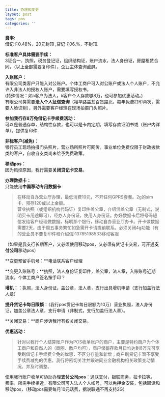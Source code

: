 ```yaml
---
title: 办理和变更
layout: post
tags: pos
categories: ''
---
```

**费率:**  
借记卡0.48%，20元封顶 ,贷记卡06.%，不封顶.

**标准客户具体需要手续：**  
3证合一，执照，税务登记证，组织结构证，账户流水，法人身份证，房屋租赁合同，（以上全部需要复印件），企业主体查询截屏。

**入账账户：**  
有限公司类客户只能入对公账户。个体工商户可入对公账户或法人个人账户，不允许入非法人的授权人账户，需要填写授权书。  
(特殊情况：如a客户为法人，b客户个人存款够8万，也可参加优惠活动。)  
有限公司类需要**法人个人征信查询**（裕华路益友百货路北，每年免费打印两次，需要人脸识别），另外需要客户经理在现场拍摄门头照片。

**参加我行存8万免借记卡手续费活动：**  
可以是普通存单，结构性存款，也可以是卡内定期，填写存款证明书或（账户内详单），提供复印件​.

**非标客户(减免)：**  
银行员工现场拍摄门头照片，营业场所照片可网传，事业单位免费仅限于财政拨款类的客户，自收自支类尚未给予免费政策。

**移动pos：**  
因为风控原因，我行需要**关闭贷记卡交易**。

**办理数据卡：**  
只能使用**中国移动专用数据卡**
>   在移动自办营业厅办理，最低消费10元，不开任何GPRS套餐。2g的sim卡，预存120或以上金额。  
营业执照（或组织机构代码证）复印件盖公章，介绍信盖公章（无制式，说明买卡用途即可），经办人身份证，使用人身份证。办好数据卡后将号码短信发给客户经理做数据，标明那个银行，移动自办营业厅办卡。开卡做数据需要2天，由于周五事务繁忙如急需开卡请提前联系。必须关闭4g功能（有的营业员不要复印件和介绍信)13785198533移动客服

（如果是我支行长期客户，又必须使用移动pos，又必须有贷记卡交易，可开通**支付公司**移动pos）

**变更预留手机号：**电话联系客户经理

**变更入账账号：**执照，法人身份证复印件，盖公章，法人章，入账账号近期流水。个体工商户签名按手印？

**增机：**：执照，法人身份证，盖公章，法人章，支行出具增机申请（支行加盖行法人章）

**提升贷记卡每日限额**：（我行pos贷记卡每日限额为10万）营业执照，法人身份证，加盖公章法人章，支行申请（非制式，支行加盖行法人章）。

**关闭交易：**商户涉诉我行有权关闭交易。

**优惠活动：**

> 针对以我行个人结算账户作为POS收单账户的商户，主要是特约商户为个体工商户和自然人的（商圈、散户均可），商户储蓄存款月日均达到8万元可享受刷借记卡手续费全免的优惠，不区分存量和新增；商户刷贷记卡暂不享受手续费减免的优惠，我行将密切关注并跟进同业金融机构相关政策变动情况，并及时调整。​
    
使用我行账户收单可协助办理**支付公司pos**：通联支付，银联商务，拉卡拉等。 费率，所需手续相近，有限公司可入法人个人帐号，可以免押金安装，包括固话和移动pos，（移动pos需要每月10元话费，据说联通不再支持2G）